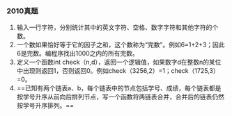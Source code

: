 ### 2010真题

1. 输入一行字符，分别统计其中的英文字符、空格、数字字符和其他字符的个数。
2. 一个数如果恰好等于它的因子之和，这个数称为“完数”。例如6=1+2+3；因此6是完数。编程序找出1000之内的所有完数。
3. 定义一个函数int check（n,d），返回一个逻辑值，如果数字d在整数n的某位中出现则返回1，否则返回0。例如check（3256,2）=1；check（1725,3）=0。
4. ==已知有两个链表a、b，每个链表中的节点包括学号、成绩，每个链表都是按学号升序从前向后排列节点，写一个函数将两链表合并，合并后的链表仍然按学号升序排列。==